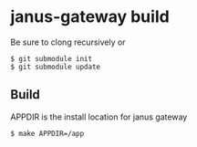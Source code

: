 janus-gateway build
===================

Be sure to clong recursively or
```
$ git submodule init
$ git submodule update
```

Build
-----

APPDIR is the install location for janus gateway

```
$ make APPDIR=/app
```
